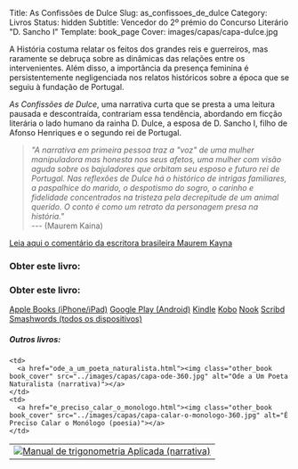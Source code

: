 Title: As Confissões de Dulce
Slug: as_confissoes_de_dulce
Category: Livros
Status: hidden
Subtitle: Vencedor do 2º prémio do Concurso Literário "D. Sancho I"
Template: book_page
Cover: images/capas/capa-dulce.jpg


A História costuma relatar os feitos dos grandes reis e guerreiros, mas raramente se debruça sobre as dinâmicas das relações entre os intervenientes. Além disso, a importância da presença feminina é persistentemente negligenciada nos relatos históricos sobre a época que se seguiu à fundação de Portugal. 

*As Confissões de Dulce*, uma narrativa curta que se presta a uma leitura pausada e descontraída, contrariam essa tendência, abordando em ficção literária o lado humano da rainha D. Dulce, a esposa de D. Sancho I, filho de Afonso Henriques e o segundo rei de Portugal. 
  
  
> *"A narrativa em primeira pessoa traz a "voz" de uma mulher manipuladora mas honesta nos seus afetos, uma mulher com visão aguda sobre os bajuladores que orbitam seu esposo e futuro rei de Portugal. Nas reflexões de Dulce há o histórico de intrigas familiares, a paspalhice do marido, o despotismo do sogro, o carinho e fidelidade concentrados na tristeza pela decrepitude de um animal querido. O conto é como um retrato da personagem presa na história."*  
> --- (Maurem Kaina) 

[Leia aqui o comentário da escritora brasileira Maurem Kayna]({filename}/artigos/2011/2011-11-11_no_confessionario_com_dulce.md)


### Obter este livro:


### Obter este livro:

<div class="get_book">
  <a href="https://itunes.apple.com/pt/book/id476477238" class="store_button">Apple Books (iPhone/iPad)</a> 
  <a href="https://play.google.com/store/books/details/Victor_Domingos_As_Confissões_de_Dulce?id=a4R0BgAAQBAJ" class="store_button">Google Play (Android)</a> 
  <a href="https://www.amazon.com/dp/B0060CY896/ref=as_li_tf_til?tag=victodomin-20&camp=14573&creative=327641&linkCode=as1&creativeASIN=B0060CY896&adid=0MC4Q0Z0VNX3203V47M7&&ref-refURL=http%3A%2F%2Fwww.victordomingos.com%2F" class="store_button">Kindle</a> 
  <a href="https://www.kobobooks.com/ebook/As-Confissões-de-Dulce/book-B_k4pTLphk-GMJVhh1NsCQ/page1.html" class="store_button">Kobo</a> 
  <a href="https://www.barnesandnoble.com/w/as-confissoes-de-dulce-victor-domingos/1107044149?ean=2940032815952&itm=2&usri=victor+domingos" class="store_button">Nook</a> 
  <a href="https://pt.scribd.com/book/193633339/As-Confissoes-de-Dulce" class="store_button">Scribd</a> 
  <a href="https://www.smashwords.com/books/view/96652?ref=victordomingos" class="store_button">Smashwords (todos os dispositivos)</a>


<div class="related_books">
<h5 class="related_articles_header">Outros livros:</h5>
<table>
  <tr>
    <td>
      <a href="manual_de_trigonometria_aplicada.html"><img class="other_book book_cover" src="../images/capas/capa-manual-360.jpg" alt="Manual de trigonometria Aplicada (narrativa)"></a>
    </td>
  
    <td>
      <a href="ode_a_um_poeta_naturalista.html"><img class="other_book book_cover" src="../images/capas/capa-ode-360.jpg" alt="Ode a Um Poeta Naturalista (narrativa)"></a>
    </td>
    <td>
      <a href="e_preciso_calar_o_monologo.html"><img class="other_book book_cover" src="../images/capas/capa-calar-o-monologo-360.jpg" alt="É Preciso Calar o Monólogo (poesia)"></a>
    </td>
  </tr>
        
</table>
</div>